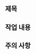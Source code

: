 ## 제목
<!-- PR의 제목을 입력해주세요 -->

## 작업 내용
<!-- 어떤 작업을 하셨나요? -->

## 주의 사항
<!-- PR 시 확인해야 할 주의 사항을 입력해주세요-->
